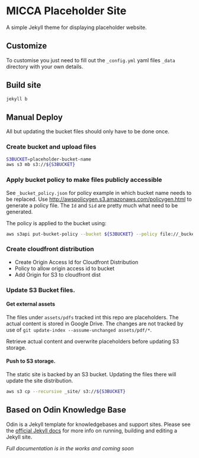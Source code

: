 # MICCA Placeholder Site

A simple Jekyll theme for displaying placeholder website.

## Customize
To customise you just need to fill out the `_config.yml` yaml files `_data` directory with your own details.

## Build site
```sh
jekyll b
```
## Manual Deploy
All but updating the bucket files should only have to be done once.

### Create bucket and upload files

```sh
S3BUCKET=placeholder-bucket-name
aws s3 mb s3://${S3BUCKET}
```
### Apply bucket policy to make files publicly accessible
See `_bucket_policy.json` for policy example in which bucket name needs to be replaced.
Use http://awspolicygen.s3.amazonaws.com/policygen.html to generate a policy file.
The `Id` and `Sid` are pretty much what need to be generated.


The policy is applied to the bucket using:
```sh
aws s3api put-bucket-policy --bucket ${S3BUCKET} --policy file://_bucket_policy.json
```

### Create cloudfront distribution
- Create Origin Access Id for Cloudfront Distribution
- Policy to allow origin access id to bucket
- Add Origin for S3 to cloudfront dist

### Update S3 Bucket files.

#### Get external assets
The files under `assets/pdfs` tracked int this repo are placeholders.
The actual content is stored in Google Drive.
The changes are not tracked by use of `git update-index --assume-unchanged assets/pdf/*`.

Retrieve actual content and overwrite placeholders before updating S3 storage.

#### Push to S3 storage.
The static site is backed by an S3 bucket.  Updating the files there will update the site distribution.

```sh
aws s3 cp --recursive _site/ s3://${S3BUCKET}
```

## Based on Odin Knowledge Base

Odin is a Jekyll template for knowledgebases and support sites. Please see the [official Jekyll docs](https://jekyllrb.com/docs/) for more info on running, building and editing a Jekyll site.

*Full documentation is in the works and coming soon*





